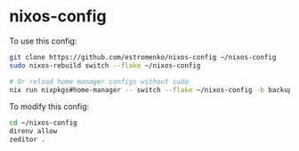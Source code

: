 # nixos-config

To use this config:

```bash
git clone https://github.com/estromenko/nixos-config ~/nixos-config
sudo nixos-rebuild switch --flake ~/nixos-config

# Or reload home manager configs without sudo
nix run nixpkgs#home-manager -- switch --flake ~/nixos-config -b backup
```

To modify this config:

```bash
cd ~/nixos-config
direnv allow
zeditor .
```
